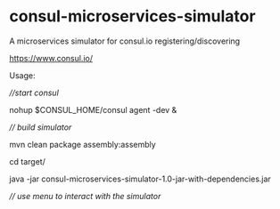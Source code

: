 # consul-microservices-simulator
A microservices simulator for consul.io registering/discovering

https://www.consul.io/

Usage:

[comment]: # (This actually is the most platform independent comment)

*//start consul*
<p>
nohup $CONSUL_HOME/consul agent -dev &

*// build simulator*
<p>
mvn clean package assembly:assembly
<p>
cd target/
<p>
java -jar consul-microservices-simulator-1.0-jar-with-dependencies.jar

*// use menu to interact with the simulator*
